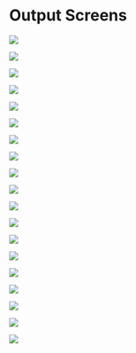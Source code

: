 # Output Screens

![](./screens/media/image19.jpeg)

![](./screens/media/image1.jpeg)

![](./screens/media/image2.jpeg)

![](./screens/media/image3.jpeg)

![](./screens/media/image4.jpeg)

![](./screens/media/image5.jpeg)

![](./screens/media/image6.jpeg)

![](./screens/media/image7.jpeg)

![](./screens/media/image8.jpeg)

![](./screens/media/image9.jpeg)

![](./screens/media/image10.jpeg)

![](./screens/media/image11.jpeg)

![](./screens/media/image12.jpeg)

![](./screens/media/image13.jpeg)

![](./screens/media/image14.jpeg)

![](./screens/media/image15.jpeg)

![](./screens/media/image16.jpeg)

![](./screens/media/image17.jpeg)

![](./screens/media/image18.jpeg)
